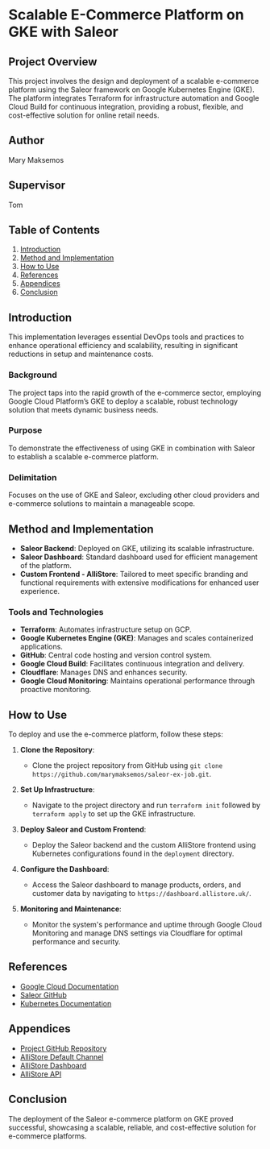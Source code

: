 # Scalable E-Commerce Platform on GKE with Saleor

## Project Overview
This project involves the design and deployment of a scalable e-commerce platform using the Saleor framework on Google Kubernetes Engine (GKE). The platform integrates Terraform for infrastructure automation and Google Cloud Build for continuous integration, providing a robust, flexible, and cost-effective solution for online retail needs.

## Author
Mary Maksemos

## Supervisor
Tom

## Table of Contents
1. [Introduction](#introduction)
2. [Method and Implementation](#method-and-implementation)
3. [How to Use](#how-to-use)
4. [References](#references)
5. [Appendices](#appendices)
6. [Conclusion](#conclusion)

## Introduction
This implementation leverages essential DevOps tools and practices to enhance operational efficiency and scalability, resulting in significant reductions in setup and maintenance costs.

### Background
The project taps into the rapid growth of the e-commerce sector, employing Google Cloud Platform’s GKE to deploy a scalable, robust technology solution that meets dynamic business needs.

### Purpose
To demonstrate the effectiveness of using GKE in combination with Saleor to establish a scalable e-commerce platform.

### Delimitation
Focuses on the use of GKE and Saleor, excluding other cloud providers and e-commerce solutions to maintain a manageable scope.

## Method and Implementation
- **Saleor Backend**: Deployed on GKE, utilizing its scalable infrastructure.
- **Saleor Dashboard**: Standard dashboard used for efficient management of the platform.
- **Custom Frontend - AlliStore**: Tailored to meet specific branding and functional requirements with extensive modifications for enhanced user experience.

### Tools and Technologies
- **Terraform**: Automates infrastructure setup on GCP.
- **Google Kubernetes Engine (GKE)**: Manages and scales containerized applications.
- **GitHub**: Central code hosting and version control system.
- **Google Cloud Build**: Facilitates continuous integration and delivery.
- **Cloudflare**: Manages DNS and enhances security.
- **Google Cloud Monitoring**: Maintains operational performance through proactive monitoring.

## How to Use
To deploy and use the e-commerce platform, follow these steps:

1. **Clone the Repository**:
   - Clone the project repository from GitHub using `git clone https://github.com/marymaksemos/saleor-ex-job.git`.

2. **Set Up Infrastructure**:
   - Navigate to the project directory and run `terraform init` followed by `terraform apply` to set up the GKE infrastructure.

3. **Deploy Saleor and Custom Frontend**:
   - Deploy the Saleor backend and the custom AlliStore frontend using Kubernetes configurations found in the `deployment` directory.

4. **Configure the Dashboard**:
   - Access the Saleor dashboard to manage products, orders, and customer data by navigating to `https://dashboard.allistore.uk/`.

5. **Monitoring and Maintenance**:
   - Monitor the system's performance and uptime through Google Cloud Monitoring and manage DNS settings via Cloudflare for optimal performance and security.

## References
- [Google Cloud Documentation](https://cloud.google.com/docs)
- [Saleor GitHub](https://github.com/saleor)
- [Kubernetes Documentation](https://kubernetes.io/docs/home)

## Appendices
- [Project GitHub Repository](https://github.com/marymaksemos/saleor-ex-job)
- [AlliStore Default Channel](https://allistore.uk/default-channel)
- [AlliStore Dashboard](https://dashboard.allistore.uk/)
- [AlliStore API](https://api.allistore.uk/)

## Conclusion
The deployment of the Saleor e-commerce platform on GKE proved successful, showcasing a scalable, reliable, and cost-effective solution for e-commerce platforms.

